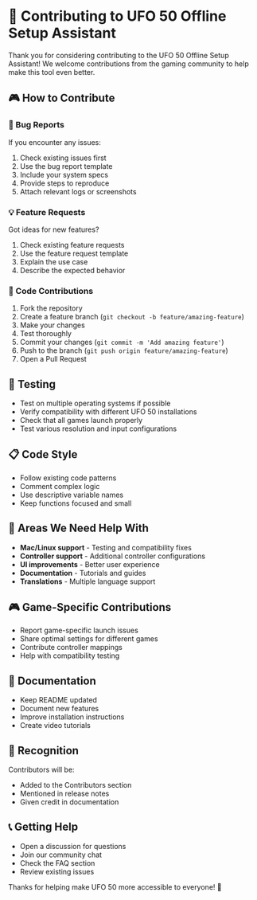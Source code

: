 # 🤝 Contributing to UFO 50 Offline Setup Assistant

Thank you for considering contributing to the UFO 50 Offline Setup Assistant! We welcome contributions from the gaming community to help make this tool even better.

## 🎮 How to Contribute

### 🐛 Bug Reports
If you encounter any issues:
1. Check existing issues first
2. Use the bug report template
3. Include your system specs
4. Provide steps to reproduce
5. Attach relevant logs or screenshots

### 💡 Feature Requests
Got ideas for new features?
1. Check existing feature requests
2. Use the feature request template
3. Explain the use case
4. Describe the expected behavior

### 🔧 Code Contributions
1. Fork the repository
2. Create a feature branch (`git checkout -b feature/amazing-feature`)
3. Make your changes
4. Test thoroughly
5. Commit your changes (`git commit -m 'Add amazing feature'`)
6. Push to the branch (`git push origin feature/amazing-feature`)
7. Open a Pull Request

## 🧪 Testing
- Test on multiple operating systems if possible
- Verify compatibility with different UFO 50 installations
- Check that all games launch properly
- Test various resolution and input configurations

## 📋 Code Style
- Follow existing code patterns
- Comment complex logic
- Use descriptive variable names
- Keep functions focused and small

## 🎯 Areas We Need Help With
- **Mac/Linux support** - Testing and compatibility fixes
- **Controller support** - Additional controller configurations
- **UI improvements** - Better user experience
- **Documentation** - Tutorials and guides
- **Translations** - Multiple language support

## 🎮 Game-Specific Contributions
- Report game-specific launch issues
- Share optimal settings for different games
- Contribute controller mappings
- Help with compatibility testing

## 📝 Documentation
- Keep README updated
- Document new features
- Improve installation instructions
- Create video tutorials

## 🌟 Recognition
Contributors will be:
- Added to the Contributors section
- Mentioned in release notes
- Given credit in documentation

## 📞 Getting Help
- Open a discussion for questions
- Join our community chat
- Check the FAQ section
- Review existing issues

Thanks for helping make UFO 50 more accessible to everyone! 🚀 